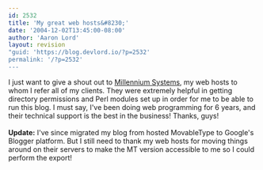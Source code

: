 ```yaml
---
id: 2532
title: 'My great web hosts&#8230;'
date: '2004-12-02T13:45:00-08:00'
author: 'Aaron Lord'
layout: revision
"guid: 'https://blog.devlord.io/?p=2532'
permalink: '/?p=2532'
---
```


I just want to give a shout out to <a href="http://www.nextmill.net/" target="_blank" rel="noopener">Millennium Systems</a>, my web hosts to whom I refer all of my clients.  They were extremely helpful in getting directory permissions and Perl modules set up in order for me to be able to run this blog.  I must say, I've been doing web programming for 6 years, and their technical support is the best in the business!  Thanks, guys!<br /><br /><b>Update:</b> I've since migrated my blog from hosted MovableType to Google's Blogger platform. But I still need to thank my web hosts for moving things around on their servers to make the MT version accessible to me so I could perform the export!<div class="blogger-post-footer"></div>